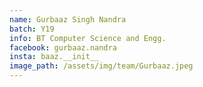 ```yaml
---
name: Gurbaaz Singh Nandra
batch: Y19
info: BT Computer Science and Engg.
facebook: gurbaaz.nandra
insta: baaz.__init__
image_path: /assets/img/team/Gurbaaz.jpeg
---
```

